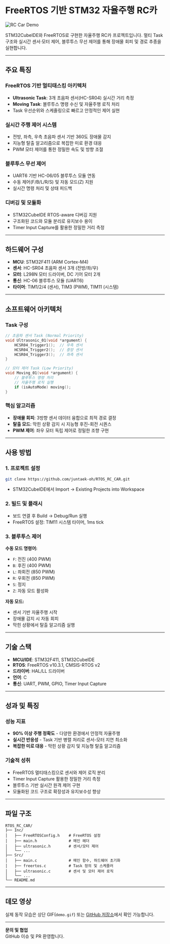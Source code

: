 #  FreeRTOS 기반 STM32 자율주행 RC카

![RC Car Demo](![KakaoTalk_20250806_164222677](https://github.com/user-attachments/assets/1792cd7e-4e28-4ed6-8053-4131adf1d5e6)
)

STM32CubeIDE와 FreeRTOS로 구현한 자율주행 RC카 프로젝트입니다. 멀티 Task 구조와 실시간 센서·모터 제어, 블루투스 무선 제어를 통해 장애물 회피 및 경로 추종을 실현합니다.

---

## 주요 특징

### FreeRTOS 기반 멀티태스킹 아키텍처
- **Ultrasonic Task**: 3개 초음파 센서(HC-SR04) 실시간 거리 측정
- **Moving Task**: 블루투스 명령 수신 및 자율주행 로직 처리
- Task 우선순위와 스케줄링으로 빠르고 안정적인 제어 실현

### 실시간 주행 제어 시스템
- 전방, 좌측, 우측 초음파 센서 기반 360도 장애물 감지
- 지능형 탈출 알고리즘으로 복잡한 미로 환경 대응
- PWM 모터 제어를 통한 정밀한 속도 및 방향 조절

### 블루투스 무선 제어
- UART6 기반 HC-06/05 블루투스 모듈 연동
- 수동 제어(F/B/L/R/S) 및 자동 모드(Z) 지원
- 실시간 명령 처리 및 상태 피드백

### 디버깅 및 모듈화
- STM32CubeIDE RTOS-aware 디버깅 지원
- 구조화된 코드와 모듈 분리로 유지보수 용이
- Timer Input Capture를 활용한 정밀한 거리 측정

---

## 하드웨어 구성

- **MCU**: STM32F411 (ARM Cortex-M4)
- **센서**: HC-SR04 초음파 센서 3개 (전방/좌/우)
- **모터**: L298N 모터 드라이버, DC 기어 모터 2개
- **통신**: HC-06 블루투스 모듈 (UART6)
- **타이머**: TIM1/2/4 (센서), TIM3 (PWM), TIM11 (시스템)

---

## 소프트웨어 아키텍처

### Task 구성
```c
// 초음파 센서 Task (Normal Priority)
void Ultrasonic_01(void *argument) {
    HCSR04_Trigger1();  // 우측 센서
    HCSR04_Trigger2();  // 중앙 센서  
    HCSR04_Trigger3();  // 좌측 센서
}

// 모터 제어 Task (Low Priority)
void Moving_01(void *argument) {
    // 블루투스 명령 처리
    // 자율주행 로직 실행
    if (isAutoMode) moving();
}
```

### 핵심 알고리즘
- **장애물 회피**: 3방향 센서 데이터 융합으로 최적 경로 결정
- **탈출 모드**: 막힌 상황 감지 시 지능형 후진-회전 시퀀스
- **PWM 제어**: 좌우 모터 독립 제어로 정밀한 조향 구현

---

## 사용 방법

### 1. 프로젝트 설정
```bash
git clone https://github.com/juntaek-oh/RTOS_RC_CAR.git
```
- STM32CubeIDE에서 Import → Existing Projects into Workspace

### 2. 빌드 및 플래시
- 보드 연결 후 Build → Debug/Run 실행
- FreeRTOS 설정: TIM11 시스템 타이머, 1ms tick

### 3. 블루투스 제어
**수동 모드 명령어:**
- `F`: 전진 (400 PWM)
- `B`: 후진 (400 PWM)  
- `L`: 좌회전 (850 PWM)
- `R`: 우회전 (850 PWM)
- `S`: 정지
- `Z`: 자동 모드 활성화

**자동 모드:**
- 센서 기반 자율주행 시작
- 장애물 감지 시 자동 회피
- 막힌 상황에서 탈출 알고리즘 실행

---

## 기술 스택

- **MCU/IDE**: STM32F411, STM32CubeIDE
- **RTOS**: FreeRTOS v10.3.1, CMSIS-RTOS v2
- **드라이버**: HAL/LL 드라이버
- **언어**: C
- **통신**: UART, PWM, GPIO, Timer Input Capture

---

## 성과 및 특징

### 성능 지표
- **90% 이상 주행 정확도** - 다양한 환경에서 안정적 자율주행
- **실시간 반응성** - Task 기반 병렬 처리로 센서-모터 지연 최소화
- **복잡한 미로 대응** - 막힌 상황 감지 및 지능형 탈출 알고리즘

### 기술적 성취
- FreeRTOS 멀티태스킹으로 센서와 제어 로직 분리
- Timer Input Capture 활용한 정밀한 거리 측정
- 블루투스 기반 실시간 원격 제어 구현
- 모듈화된 코드 구조로 확장성과 유지보수성 향상

---

## 파일 구조

```
RTOS_RC_CAR/
├── Inc/
│   ├── FreeRTOSConfig.h    # FreeRTOS 설정
│   ├── main.h              # 메인 헤더
│   ├── ultrasonic.h        # 센서/모터 제어
│   └── ...
├── Src/
│   ├── main.c              # 메인 함수, 하드웨어 초기화
│   ├── freertos.c          # Task 정의 및 스케줄러
│   ├── ultrasonic.c        # 센서 및 모터 제어 로직
│   └── ...
└── README.md
```

---

## 데모 영상

실제 동작 모습은 상단 GIF(`demo.gif`) 또는 [GitHub 저장소](https://github.com/juntaek-oh/RTOS_RC_CAR)에서 확인 가능합니다.

---

**문의 및 협업**  
GitHub 이슈 및 PR 환영합니다.
